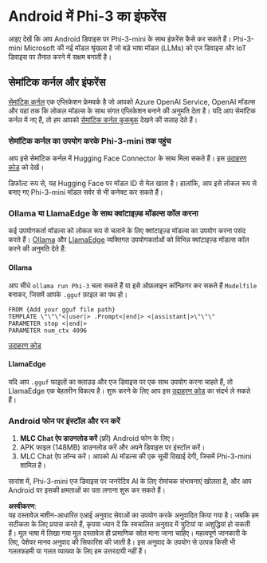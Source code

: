# **Android में Phi-3 का इंफरेंस**

आइए देखें कि आप Android डिवाइस पर Phi-3-mini के साथ इंफरेंस कैसे कर सकते हैं। Phi-3-mini Microsoft की नई मॉडल श्रृंखला है जो बड़े भाषा मॉडल (LLMs) को एज डिवाइस और IoT डिवाइस पर तैनात करने में सक्षम बनाती है।

## सेमांटिक कर्नल और इंफरेंस

[सेमांटिक कर्नल](https://github.com/microsoft/semantic-kernel) एक एप्लिकेशन फ्रेमवर्क है जो आपको Azure OpenAI Service, OpenAI मॉडल्स और यहां तक कि लोकल मॉडल्स के साथ संगत एप्लिकेशन बनाने की अनुमति देता है। यदि आप सेमांटिक कर्नल में नए हैं, तो हम आपको [सेमांटिक कर्नल कुकबुक](https://github.com/microsoft/SemanticKernelCookBook?WT.mc_id=aiml-138114-kinfeylo) देखने की सलाह देते हैं।

### सेमांटिक कर्नल का उपयोग करके Phi-3-mini तक पहुंच

आप इसे सेमांटिक कर्नल में Hugging Face Connector के साथ मिला सकते हैं। इस [उदाहरण कोड](https://github.com/Azure-Samples/Phi-3MiniSamples/tree/main/semantickernel?WT.mc_id=aiml-138114-kinfeylo) को देखें।

डिफॉल्ट रूप से, यह Hugging Face पर मॉडल ID से मेल खाता है। हालांकि, आप इसे लोकल रूप से बनाए गए Phi-3-mini मॉडल सर्वर से भी कनेक्ट कर सकते हैं।

### Ollama या LlamaEdge के साथ क्वांटाइज़्ड मॉडल्स कॉल करना

कई उपयोगकर्ता मॉडल्स को लोकल रूप से चलाने के लिए क्वांटाइज़्ड मॉडल्स का उपयोग करना पसंद करते हैं। [Ollama](https://ollama.com/) और [LlamaEdge](https://llamaedge.com) व्यक्तिगत उपयोगकर्ताओं को विभिन्न क्वांटाइज़्ड मॉडल्स कॉल करने की अनुमति देते हैं:

#### Ollama

आप सीधे `ollama run Phi-3` चला सकते हैं या इसे ऑफ़लाइन कॉन्फ़िगर कर सकते हैं `Modelfile` बनाकर, जिसमें आपके `.gguf` फ़ाइल का पथ हो।

```gguf
FROM {Add your gguf file path}
TEMPLATE \"\"\"<|user|> .Prompt<|end|> <|assistant|>\"\"\"
PARAMETER stop <|end|>
PARAMETER num_ctx 4096
```

[उदाहरण कोड](https://github.com/Azure-Samples/Phi-3MiniSamples/tree/main/ollama?WT.mc_id=aiml-138114-kinfeylo)

#### LlamaEdge

यदि आप `.gguf` फाइलों का क्लाउड और एज डिवाइस पर एक साथ उपयोग करना चाहते हैं, तो LlamaEdge एक बेहतरीन विकल्प है। शुरू करने के लिए आप इस [उदाहरण कोड](https://github.com/Azure-Samples/Phi-3MiniSamples/tree/main/wasm?WT.mc_id=aiml-138114-kinfeylo) का संदर्भ ले सकते हैं।

### Android फोन पर इंस्टॉल और रन करें

1. **MLC Chat ऐप डाउनलोड करें** (फ्री) Android फोन के लिए।
2. APK फाइल (148MB) डाउनलोड करें और अपने डिवाइस पर इंस्टॉल करें।
3. MLC Chat ऐप लॉन्च करें। आपको AI मॉडल्स की एक सूची दिखाई देगी, जिसमें Phi-3-mini शामिल है।

सारांश में, Phi-3-mini एज डिवाइस पर जनरेटिव AI के लिए रोमांचक संभावनाएं खोलता है, और आप Android पर इसकी क्षमताओं का पता लगाना शुरू कर सकते हैं।

**अस्वीकरण**:  
यह दस्तावेज़ मशीन-आधारित एआई अनुवाद सेवाओं का उपयोग करके अनुवादित किया गया है। जबकि हम सटीकता के लिए प्रयास करते हैं, कृपया ध्यान दें कि स्वचालित अनुवाद में त्रुटियां या अशुद्धियां हो सकती हैं। मूल भाषा में लिखा गया मूल दस्तावेज़ ही प्रामाणिक स्रोत माना जाना चाहिए। महत्वपूर्ण जानकारी के लिए, पेशेवर मानव अनुवाद की सिफारिश की जाती है। इस अनुवाद के उपयोग से उत्पन्न किसी भी गलतफहमी या गलत व्याख्या के लिए हम उत्तरदायी नहीं हैं।